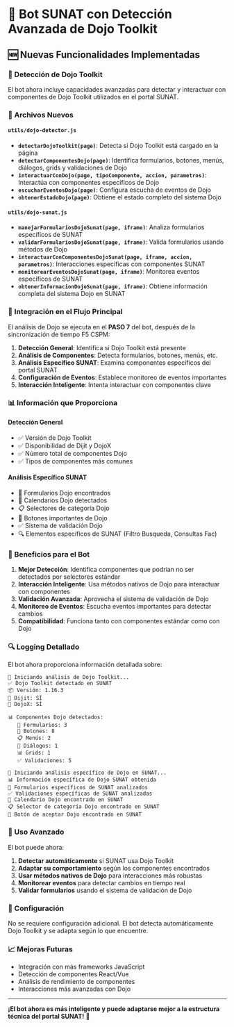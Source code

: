 # 🤖 Bot SUNAT con Detección Avanzada de Dojo Toolkit

## 🆕 Nuevas Funcionalidades Implementadas

### 🔧 Detección de Dojo Toolkit
El bot ahora incluye capacidades avanzadas para detectar y interactuar con componentes de Dojo Toolkit utilizados en el portal SUNAT.

### 📁 Archivos Nuevos

#### `utils/dojo-detector.js`
- **`detectarDojoToolkit(page)`**: Detecta si Dojo Toolkit está cargado en la página
- **`detectarComponentesDojo(page)`**: Identifica formularios, botones, menús, diálogos, grids y validaciones de Dojo
- **`interactuarConDojo(page, tipoComponente, accion, parametros)`**: Interactúa con componentes específicos de Dojo
- **`escucharEventosDojo(page)`**: Configura escucha de eventos de Dojo
- **`obtenerEstadoDojo(page)`**: Obtiene el estado completo del sistema Dojo

#### `utils/dojo-sunat.js`
- **`manejarFormulariosDojoSunat(page, iframe)`**: Analiza formularios específicos de SUNAT
- **`validarFormulariosDojoSunat(page, iframe)`**: Valida formularios usando métodos de Dojo
- **`interactuarConComponentesDojoSunat(page, iframe, accion, parametros)`**: Interacciones específicas con componentes SUNAT
- **`monitorearEventosDojoSunat(page, iframe)`**: Monitorea eventos específicos de SUNAT
- **`obtenerInformacionDojoSunat(page, iframe)`**: Obtiene información completa del sistema Dojo en SUNAT

### 🔄 Integración en el Flujo Principal

El análisis de Dojo se ejecuta en el **PASO 7** del bot, después de la sincronización de tiempo F5 CSPM:

1. **Detección General**: Identifica si Dojo Toolkit está presente
2. **Análisis de Componentes**: Detecta formularios, botones, menús, etc.
3. **Análisis Específico SUNAT**: Examina componentes específicos del portal SUNAT
4. **Configuración de Eventos**: Establece monitoreo de eventos importantes
5. **Interacción Inteligente**: Intenta interactuar con componentes clave

### 📊 Información que Proporciona

#### Detección General
- ✅ Versión de Dojo Toolkit
- ✅ Disponibilidad de Dijit y DojoX
- ✅ Número total de componentes Dojo
- ✅ Tipos de componentes más comunes

#### Análisis Específico SUNAT
- 📝 Formularios Dojo encontrados
- 📅 Calendarios Dojo detectados
- 📋 Selectores de categoría Dojo
- 🔘 Botones importantes de Dojo
- ✅ Sistema de validación Dojo
- 🔍 Elementos específicos de SUNAT (Filtro Busqueda, Consultas Fac)

### 🎯 Beneficios para el Bot

1. **Mejor Detección**: Identifica componentes que podrían no ser detectados por selectores estándar
2. **Interacción Inteligente**: Usa métodos nativos de Dojo para interactuar con componentes
3. **Validación Avanzada**: Aprovecha el sistema de validación de Dojo
4. **Monitoreo de Eventos**: Escucha eventos importantes para detectar cambios
5. **Compatibilidad**: Funciona tanto con componentes estándar como con Dojo

### 🔍 Logging Detallado

El bot ahora proporciona información detallada sobre:

```
🔧 Iniciando análisis de Dojo Toolkit...
✅ Dojo Toolkit detectado en SUNAT
📦 Versión: 1.16.3
🎨 Dijit: SÍ
🔧 DojoX: SÍ

📊 Componentes Dojo detectados:
   📝 Formularios: 3
   🔘 Botones: 8
   📋 Menús: 2
   💬 Diálogos: 1
   📊 Grids: 1
   ✅ Validaciones: 5

🔧 Iniciando análisis específico de Dojo en SUNAT...
📊 Información específica de Dojo SUNAT obtenida
📝 Formularios específicos de SUNAT analizados
✅ Validaciones específicas de SUNAT analizadas
📅 Calendario Dojo encontrado en SUNAT
📋 Selector de categoría Dojo encontrado en SUNAT
🔘 Botón de aceptar Dojo encontrado en SUNAT
```

### 🚀 Uso Avanzado

El bot puede ahora:

1. **Detectar automáticamente** si SUNAT usa Dojo Toolkit
2. **Adaptar su comportamiento** según los componentes encontrados
3. **Usar métodos nativos de Dojo** para interacciones más robustas
4. **Monitorear eventos** para detectar cambios en tiempo real
5. **Validar formularios** usando el sistema de validación de Dojo

### 🔧 Configuración

No se requiere configuración adicional. El bot detecta automáticamente Dojo Toolkit y se adapta según lo que encuentre.

### 📈 Mejoras Futuras

- Integración con más frameworks JavaScript
- Detección de componentes React/Vue
- Análisis de rendimiento de componentes
- Interacciones más avanzadas con Dojo

---

**¡El bot ahora es más inteligente y puede adaptarse mejor a la estructura técnica del portal SUNAT!** 🎉
